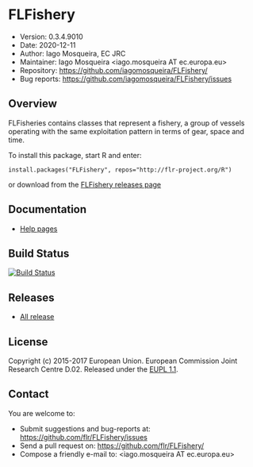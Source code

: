# FLFishery

- Version: 0.3.4.9010
- Date: 2020-12-11
- Author: Iago Mosqueira, EC JRC
- Maintainer: Iago Mosqueira <iago.mosqueira AT ec.europa.eu>
- Repository: <https://github.com/iagomosqueira/FLFishery/>
- Bug reports: <https://github.com/iagomosqueira/FLFishery/issues>

## Overview
FLFisheries contains classes that represent a fishery, a group of vessels operating with the same exploitation pattern in terms of gear, space and time.

To install this package, start R and enter:

	install.packages("FLFishery", repos="http://flr-project.org/R")

or download from the [FLFishery releases page](https://github.com/flr/FLFishery/releases/latest)

## Documentation
- [Help pages](http://flr-project.org/FLFishery)

## Build Status
[![Build Status](https://travis-ci.org/flr/FLFishery.svg?branch=master)](https://travis-ci.org/flr/FLFishery)

## Releases
- [All release](https://github.com/flr/FLFishery/releases/)

## License
Copyright (c) 2015-2017 European Union. European Commission Joint Research Centre D.02. Released under the [EUPL 1.1](https://joinup.ec.europa.eu/community/eupl/home).

## Contact
You are welcome to:

- Submit suggestions and bug-reports at: <https://github.com/flr/FLFishery/issues>
- Send a pull request on: <https://github.com/flr/FLFishery/>
- Compose a friendly e-mail to: <iago.mosqueira AT ec.europa.eu>
